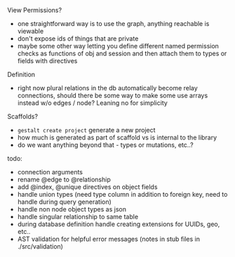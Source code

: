 View Permissions?
  - one straightforward way is to use the graph, anything reachable is viewable
  - don't expose ids of things that are private
  - maybe some other way letting you define different named permission checks
    as functions of obj and session and then attach them to types or fields with
    directives

Definition
  - right now plural relations in the db automatically become relay connections,
    should there be some way to make some use arrays instead w/o edges / node?
    Leaning no for simplicity

Scaffolds?
  - `gestalt create project` generate a new project
  - how much is generated as part of scaffold vs is internal to the library
  - do we want anything beyond that  - types or mutations, etc..?

todo:
  - connection arguments
  - rename @edge to @relationship
  - add @index, @unique directives on object fields
  - handle union types (need type column in addition to foreign key, need to
    handle during query generation)
  - handle non node object types as json
  - handle singular relationship to same table
  - during database definition handle creating extensions for UUIDs, geo, etc..
  - AST validation for helpful error messages (notes in stub files in
    ./src/validation)
